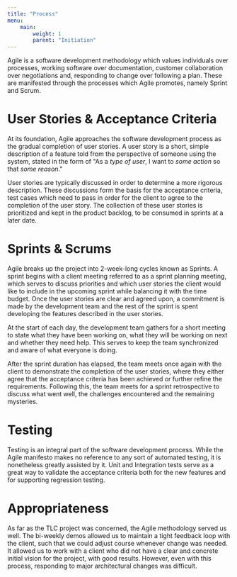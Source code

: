 ```yaml
---
title: "Process"
menu: 
    main:
        weight: 1
        parent: "Initiation"
---
```


Agile is a software development methodology which values individuals over processes, working software over documentation, customer collaboration over negotiations and, responding to change over following a plan. These are manifested through the processes which Agile promotes, namely Sprint and Scrum. 

# User Stories & Acceptance Criteria

At its foundation, Agile approaches the software development process as the gradual completion of user stories. A user story is a short, simple description of a feature told from the perspective of someone using the system, stated in the form of "As a *type of user*, I want to *some action* so that *some reason*."

User stories are typically discussed in order to determine a more rigorous description. These discussions form the basis for the acceptance criteria, test cases which need to pass in order for the client to agree to the completion of the user story.
The collection of these user stories is prioritized and kept in the product backlog, to be consumed in sprints at a later date.


# Sprints & Scrums

Agile breaks up the project into 2-week-long cycles known as Sprints. A sprint begins with a client meeting referred to as a sprint planning meeting, which serves to discuss priorities and which user stories the client would like to include in the upcoming sprint while balancing it with the time budget. Once the user stories are clear and agreed upon, a commitment is made by the development team and the rest of the sprint is spent developing the features described in the user stories.

At the start of each day, the development team gathers for a short meeting to state what they have been working on, what they will be working on next and whether they need help. This serves to keep the team synchronized and aware of what everyone is doing.

After the sprint duration has elapsed, the team meets once again with the client to demonstrate the completion of the user stories, where they either agree that the acceptance criteria has been achieved or further refine the requirements. Following this, the team meets for a sprint retrospective to discuss what went well, the challenges encountered and the remaining mysteries.


# Testing

Testing is an integral part of the software development process. While the Agile manifesto makes no reference to any sort of automated testing, it is nonetheless greatly assisted by it. Unit and Integration tests serve as a great way to validate the acceptance criteria both for the new features and for supporting regression testing.

# Appropriateness

As far as the TLC project was concerned, the Agile methodology served us well. The bi-weekly demos allowed us to maintain a tight feedback loop with the client, such that we could adjust course whenever change was needed. It allowed us to work with a client who did not have a clear and concrete initial vision for the project, with good results. However, even with this process, responding to major architectural changes was difficult.